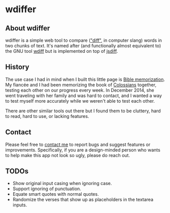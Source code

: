 # wdiffer

## About wdiffer

wdiffer is a simple web tool to compare (["diff"](http://en.wikipedia.org/wiki/Diff_utility), in computer slang) words in two chunks of text. It's named after (and functionally almost equivalent to) the GNU tool [wdiff](http://www.gnu.org/software/wdiff/) but is implemented on top of [jsdiff](https://github.com/kpdecker/jsdiff).

## History

The use case I had in mind when I built this little page is [Bible memorization](http://www.desiringgod.org/blog/posts/ten-reasons-to-memorize-big-chunks-of-the-bible). My fiancée and I had been memorizing the book of [Colossians](http://esv.literalword.com/?q=col+1-4) together, testing each other on our progress every week. In December 2014, she went traveling with her family and was hard to contact, and I wanted a way to test myself more accurately while we weren't able to test each other.

There are other similar tools out there but I found them to be cluttery, hard to read, hard to use, or lacking features.

## Contact

Please feel free to [contact me](http://www.jasontku.com/contact/) to report bugs and suggest features or improvements. Specifically, if you are a design-minded person who wants to help make this app not look so ugly, please do reach out.

## TODOs

* Show original input casing when ignoring case.
* Support ignoring of punctuation.
* Equate smart quotes with normal quotes.
* Randomize the verses that show up as placeholders in the textarea inputs.